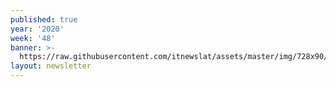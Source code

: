 ```yaml
---
published: true
year: '2020'
week: '48'
banner: >-
  https://raw.githubusercontent.com/itnewslat/assets/master/img/728x90/Banner-Resumen.jpg
layout: newsletter
---
```

